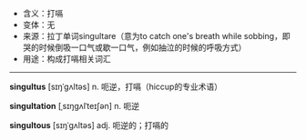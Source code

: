 - <span class="definition">含义：打嗝</span>
- <span class="definition">变体：无</span>
- <span class="definition">来源：拉丁单词singultare（意为to catch one's breath while sobbing，即哭的时候倒吸一口气或歇一口气，例如抽泣的时候的呼吸方式）</span>
- <span class="definition">用途：构成打嗝相关词汇</span>


---


<span class="vocabulary">**singultus**</span> [sɪŋˈɡʌltəs] n. 呃逆，打嗝（hiccup的专业术语）

<span class="vocabulary">**singultation**</span> [ˌsɪŋgʌlˈteɪʃən] n. 呃逆  

<span class="vocabulary">**singultous**</span> [sɪŋˈɡʌltəs] adj. 呃逆的；打嗝的   
